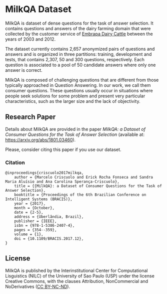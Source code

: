 # MilkQA Dataset


MilkQA is dataset of dense questions for the task of answer selection. It contains questions and answers of the dairy farming domain that were collected by the customer service of [Embrapa Dairy Cattle](https://www.embrapa.br/gado-de-leite) between the years of 2003 and 2012.

The dataset currently contains 2,657 anonymized pairs of questions and answers and is organized in three partitions: training, development and tests, that contains 2,307, 50 and 300 questions, respectively. Each question is associated to a pool of 50 candidate answers where only one answer is correct.

MilkQA is composed of challenging questions that are different from those typically approached in Question Answering. In our work, we call them consumer questions. These questions usually occur in situations where people seek solutions for some problem and present very particular characteristics, such as the larger size and the lack of objectivity.



## Research Paper

Details about MilkQA are provided in the paper 
_MilkQA: a Dataset of Consumer Questions for the Task of Answer Selection_
(available at: https://arxiv.org/abs/1801.03460).

Please, consider citing this paper if you use our dataset.


### Citation

```
@inproceedings{criscuolo2017milkqa,
    author = {Marcelo Criscuolo and Erick Rocha Fonseca and Sandra Maria Aluísio and Ana Carolina Sperança-Criscuolo},
    title = {{MilkQA}: a Dataset of Consumer Questions for the Task of Answer Selection},
    booktitle = {Proceedings of the 6th Brazilian Conference on Intelligent Systems (BRACIS)},
    year = {2017},
    month = {October},
    date = {2-5},
    address = {Uberlândia, Brazil},
    publisher = {IEEE},
    isbn = {978-1-5386-2407-4},
    pages = {354--359},
    volume = {1},
    doi = {10.1109/BRACIS.2017.12},
}
```

## License

MilkQA is published by the Interinstitutional Center for Computational Lisguistics (NILC) of the University of Sao Paulo (USP) under the license Creative Commons, with the clauses Attribution, NonCommercial and NoDerivatives ([CC BY-NC-ND](https://creativecommons.org/licenses/by-nc-nd/4.0/)).


